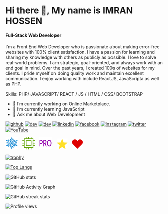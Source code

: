 

# Hi there 👋, My name is IMRAN HOSSEN
#### Full-Stack Web Developer


I'm a Front End Web Developer who is passionate about
making error-free websites with 100% client satisfaction. I have a passion for learning and sharing my knowledge with others as publicly as possible. I love to solve real-world problems. I am strategic, goal-oriented, and always work with an end goal in mind. Over the past years, I created 100s of websites for my clients. I pride myself on doing quality work and maintain excellent communication. I enjoy working with include ReactJS, JavaScripta as well as PHP.

Skills: PHP/ JAVASCRIPT/ REACT / JS / HTML / CSS/ BOOTSTRAP

- 🔭 I’m currently working on Online Marketplace. 
- 🌱 I’m currently learning JavaScript 
- 💬 Ask me about Web Development 


[<img src='https://cdn.jsdelivr.net/npm/simple-icons@3.0.1/icons/github.svg' alt='github' height='40'>](https://github.com/ImRanKhan81m)  [<img src='https://cdn.jsdelivr.net/npm/simple-icons@3.0.1/icons/dev-dot-to.svg' alt='dev' height='40'>](https://dev.to/ImRanKhan81m)  [<img src='https://cdn.jsdelivr.net/npm/simple-icons@3.0.1/icons/hashnode.svg' alt='dev' height='40'>](ImRanKhan81m)  [<img src='https://cdn.jsdelivr.net/npm/simple-icons@3.0.1/icons/linkedin.svg' alt='linkedin' height='40'>](https://www.linkedin.com/in/ImRanKhan81m/)  [<img src='https://cdn.jsdelivr.net/npm/simple-icons@3.0.1/icons/facebook.svg' alt='facebook' height='40'>](https://www.facebook.com/ImRanKhan81m)  [<img src='https://cdn.jsdelivr.net/npm/simple-icons@3.0.1/icons/instagram.svg' alt='instagram' height='40'>](https://www.instagram.com/ImRanKhan81m/)  [<img src='https://cdn.jsdelivr.net/npm/simple-icons@3.0.1/icons/twitter.svg' alt='twitter' height='40'>](https://twitter.com/ImRanKhan81m)  [<img src='https://cdn.jsdelivr.net/npm/simple-icons@3.0.1/icons/youtube.svg' alt='YouTube' height='40'>](https://www.youtube.com/channel/ImRanKhan81m)  

<a href='https://archiveprogram.github.com/'><img src='https://raw.githubusercontent.com/acervenky/animated-github-badges/master/assets/acbadge.gif' width='40' height='40'></a> <a href='https://docs.github.com/en/developers'><img src='https://raw.githubusercontent.com/acervenky/animated-github-badges/master/assets/devbadge.gif' width='40' height='40'></a> <a href='https://github.com/pricing'><img src='https://raw.githubusercontent.com/acervenky/animated-github-badges/master/assets/pro.gif' width='40' height='40'></a> <a href='https://stars.github.com/'><img src='https://raw.githubusercontent.com/acervenky/animated-github-badges/master/assets/starbadge.gif' width='35' height='35'></a> <a href='https://docs.github.com/en/github/supporting-the-open-source-community-with-github-sponsors'><img src='https://raw.githubusercontent.com/acervenky/animated-github-badges/master/assets/sponsorbadge.gif' width='35' height='35'></a> 

[![trophy](https://github-profile-trophy.vercel.app/?username=ImRanKhan81m)](https://github.com/ryo-ma/github-profile-trophy)

[![Top Langs](https://github-readme-stats.vercel.app/api/top-langs/?username=ImRanKhan81m)](https://github.com/anuraghazra/github-readme-stats)

![GitHub stats](https://github-readme-stats.vercel.app/api?username=ImRanKhan81m&show_icons=true&count_private=true)  

![GitHub Activity Graph](https://activity-graph.herokuapp.com/graph?username=ImRanKhan81m)  

![GitHub streak stats](https://github-readme-streak-stats.herokuapp.com/?user=ImRanKhan81m)  

![Profile views](https://gpvc.arturio.dev/ImRanKhan81m)  
